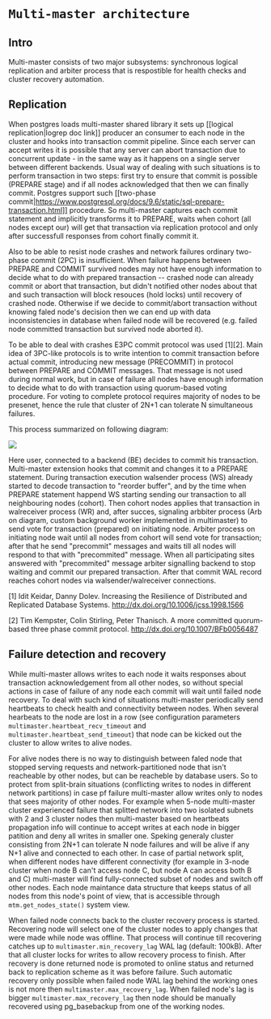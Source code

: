 # `Multi-master architecture`

## Intro

Multi-master consists of two major subsystems: synchronous logical replication and arbiter process that is
respostible for health checks and cluster recovery automation.

## Replication

When postgres loads multi-master shared library it sets up [[logical replication|logrep doc link]] producer an consumer to each node in the cluster and hooks into transaction commit pipeline. Since each server can accept writes it is possible that any server can abort transaction due to concurrent update - in the same way as it happens on a single server between different backends. Usual way of dealing with such situations is to perform transaction in two steps: first try to ensure that commit is possible (PREPARE stage) and if all nodes acknowledged that then we can finally commit. Postgres support such [[two-phase commit|https://www.postgresql.org/docs/9.6/static/sql-prepare-transaction.html]] procedure. So multi-master captures each commit statement and implicitly transforms it to PREPARE, waits when cohort (all nodes except our) will get that transaction via replication protocol and only after successfull responses from cohort finally commit it.

Also to be able to resist node crashes and network failures ordinary two-phase commit (2PC) is insufficient. When failure happens between PREPARE and COMMIT survived nodes may not have enough information to decide what to do with prepared transaction -- crashed node can already commit or abort that transaction, but didn't notified other nodes about that and such transaction will block resouces (hold locks) until recovery of crashed node. Otherwise if we decide to commit/abort transaction without knowing faled node's decision then we can end up with data inconsistencies in database when failed node will be recovered (e.g. failed node committed transaction but survived node aborted it).

To be able to deal with crashes E3PC commit protocol was used [1][2]. Main idea of 3PC-like protocols is to write intention to commit transaction before actual commit, introducing new message (PRECOMMIT) in protocol between PREPARE and COMMIT messages. That message is not used during normal work, but in case of failure all nodes have enough information to decide what to do with transaction using quorum-based voting procedure. For voting to complete protocol requires majority of nodes to be presenet, hence the rule that cluster of 2N+1 can tolerate N simultaneous failures.

This process summarized on following diagram:

![](https://cdn.rawgit.com/postgrespro/postgres_cluster/fac1e9fa/contrib/mmts/doc/mmts_commit.svg)

Here user, connected to a backend (BE) decides to commit his transaction. Multi-master extension hooks that commit and changes it to a PREPARE statement. During transaction execution walsender process (WS) already started to decode transaction to "reorder buffer", and by the time when PREPARE statement happend WS starting sending our transaction to all neighbouring nodes (cohort). Then cohort nodes applies that transaction in walreceiver process (WR) and, after succes, signaling arbbiter process (Arb on diagram, custom background worker implemented in multimaster) to send vote for transaction (prepared) on initiating node.
Arbiter process on initiating node wait until all nodes from cohort will send vote for transaction; after that he send "precommit" messages and waits till all nodes will respond to that with "precommited" message.
When all participating sites answered with "precommited" message arbiter signalling backend to stop waiting and commit our prepared transaction.
After that commit WAL record reaches cohort nodes via walsender/walreceiver connections.

[1] Idit Keidar, Danny Dolev. Increasing the Resilience of Distributed and Replicated Database Systems. http://dx.doi.org/10.1006/jcss.1998.1566

[2] Tim Kempster, Colin Stirling, Peter Thanisch. A more committed quorum-based three phase commit protocol. http://dx.doi.org/10.1007/BFb0056487


<!--

## DDL replication

Multi-master replicates such statements on statement-based level wrapping them as part of two-phase transaction.

## Sequences

-->

## Failure detection and recovery

While multi-master allows writes to each node it waits responses about transaction acknowledgement from all other nodes, so without special actions in case of failure of any node each commit will wait until failed node recovery. To deal with such kind of situations multi-master periodically send heartbeats to check health and connectivity between nodes. When several hearbeats to the node are lost in a row (see configuration parameters ```multimaster.heartbeat_recv_timeout``` and ```multimaster.heartbeat_send_timeout```) that node can be kicked out the cluster to allow writes to alive nodes.

For alive nodes there is no way to distinguish between faled node that stopped serving requests and network-partitioned node that isn't reacheable by other nodes, but can be reacheble by database users. So to protect from split-brain situations (conflicting writes to nodes in different network partitions) in case pf failure multi-master allow writes only to nodes that sees majority of other nodes. For example when 5-node multi-master cluster experienced failure that splitted network into two isolated subnets with 2 and 3 cluster nodes then multi-master based on heartbeats propagation info will continue to accept writes at each node in bigger patition and deny all writes in smaller one. Speking generaly cluster consisting from 2N+1 can tolerate N node failures and will be alive if any N+1 alive and connected to each other. In case of partial network split, when different nodes have different connectivity (for example in 3-node cluster when node B can't access node C, but node A can access both B and C) multi-master will find fully-connected subset of nodes and switch off other nodes. Each node maintance data structure that keeps status of all nodes from this node's point of view, that is accessible through ```mtm.get_nodes_state()``` system view.

When failed node connects back to the cluster recovery process is started. Recovering node will select one of the cluster nodes to apply changes that were made while node was offline. That process will continue till recovering catches up to ```multimaster.min_recovery_lag``` WAL lag (default: 100kB). After that all cluster locks for writes to allow recovery process to finish. After recovery is done returned node is promoted to online status and returned back to replication scheme as it was before failure. Such automatic recovery only possible when failed node WAL lag behind the working ones is not more then ```multimaster.max_recovery_lag```. When failed node's lag is bigger ```multimaster.max_recovery_lag``` then node should be manually recovered using pg_basebackup from one of the working nodes.
